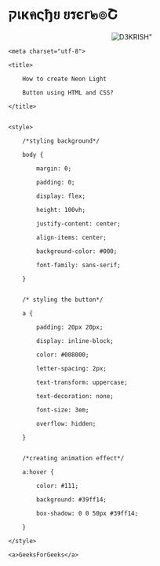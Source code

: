 # קเкคςђย ยรєг๒๏Շ

<p align="center">
  <img src="https://telegra.ph/file/d41113d52ccd76c4fffba.jpg" alt=D3KRISH">
</p>
<!DOCTYPE html>

<html lang="en" dir="ltr">
 

<head>

    <meta charset="utf-8">

    <title>

        How to create Neon Light

        Button using HTML and CSS?

    </title>
 

    <style>

        /*styling background*/

        body {

            margin: 0;

            padding: 0;

            display: flex;

            height: 100vh;

            justify-content: center;

            align-items: center;

            background-color: #000;

            font-family: sans-serif;

        }
 

        /* styling the button*/

        a {

            padding: 20px 20px;

            display: inline-block;

            color: #008000;

            letter-spacing: 2px;

            text-transform: uppercase;

            text-decoration: none;

            font-size: 3em;

            overflow: hidden;

        }
 

        /*creating animation effect*/

        a:hover {

            color: #111;

            background: #39ff14;

            box-shadow: 0 0 50px #39ff14;

        }

    </style>

</head>
 

<body>

    <a>GeeksForGeeks</a>

</body>
 

</html>
